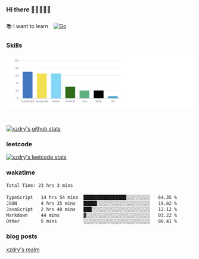 ### Hi there 👋👋👋👋👋

 :books: I want to learn <a href="https://go.dev/" target="_blank"><img style="margin: 10px" src="https://profilinator.rishav.dev/skills-assets/go-original.svg" alt="Go" height="50" /></a>  

### Skills
![](img/2022-09-05-22-04-20.png)

<br />

[![xzdry's github stats](https://github-readme-stats.vercel.app/api?username=xzdry&count_private=true&show_icons=true&theme=vue)](https://github.com/xzdry)

### leetcode
[![xzdry's leetcode stats](https://leetcard.jacoblin.cool/xzdry-2?theme=light&font=Anek%20Kannada&site=cn)](https://leetcode.cn/u/xzdry-2/)

### wakatime
<!--START_SECTION:waka-->

```text
Total Time: 23 hrs 3 mins

TypeScript   14 hrs 54 mins  ████████████████░░░░░░░░░   64.35 %
JSON         4 hrs 35 mins   █████░░░░░░░░░░░░░░░░░░░░   19.82 %
JavaScript   2 hrs 48 mins   ███░░░░░░░░░░░░░░░░░░░░░░   12.12 %
Markdown     44 mins         ▓░░░░░░░░░░░░░░░░░░░░░░░░   03.22 %
Other        5 mins          ░░░░░░░░░░░░░░░░░░░░░░░░░   00.41 %
```

<!--END_SECTION:waka-->

### blog posts
[xzdry's realm](https://www.justdry.net/)
